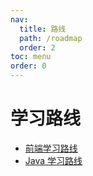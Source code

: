 ```yaml
---
nav:
  title: 路线
  path: /roadmap
  order: 2
toc: menu
order: 0
---
```


# 学习路线

- [前端学习路线](roadmap/frontend)
- [Java 学习路线](roadmap/java)
